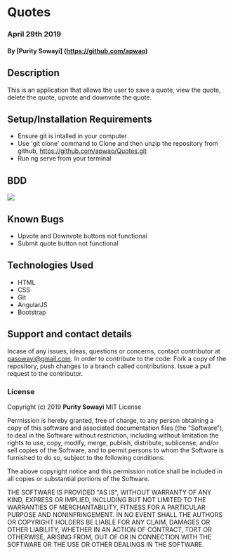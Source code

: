 # Quotes
### April 29th 2019
#### By **[Purity Sowayi]** (https://github.com/apwao)
## Description
This is an application that allows the user to save a quote, view the quote, delete the quote, upvote and downvote the quote.
## Setup/Installation Requirements
* Ensure git is intalled in your computer
* Use 'git clone' command to Clone and then unzip the repository from github, https://github.com/apwao/Quotes.git
* Run ng serve from your terminal
## BDD
![](src/app/assets/images/selection_016.png)

## Known Bugs
* Upvote and Downvote buttons not functional
* Submit quote button not functional
## Technologies Used
* HTML 
* CSS
* Git
* AngularJS
* Bootstrap
## Support and contact details
Incase of any issues, ideas, questions or concerns, contact contributor at pasowayi@gmail.com.
In order to contribute to the code: Fork a copy of the repository, push changes to a branch called contributions. Issue a pull request to the contributor.
### License
Copyright (c) 2019 **Purity Sowayi**
MIT License

Permission is hereby granted, free of charge, to any person obtaining a copy
of this software and associated documentation files (the "Software"), to deal
in the Software without restriction, including without limitation the rights
to use, copy, modify, merge, publish, distribute, sublicense, and/or sell
copies of the Software, and to permit persons to whom the Software is
furnished to do so, subject to the following conditions:

The above copyright notice and this permission notice shall be included in all
copies or substantial portions of the Software.

THE SOFTWARE IS PROVIDED "AS IS", WITHOUT WARRANTY OF ANY KIND, EXPRESS OR
IMPLIED, INCLUDING BUT NOT LIMITED TO THE WARRANTIES OF MERCHANTABILITY,
FITNESS FOR A PARTICULAR PURPOSE AND NONINFRINGEMENT. IN NO EVENT SHALL THE
AUTHORS OR COPYRIGHT HOLDERS BE LIABLE FOR ANY CLAIM, DAMAGES OR OTHER
LIABILITY, WHETHER IN AN ACTION OF CONTRACT, TORT OR OTHERWISE, ARISING FROM,
OUT OF OR IN CONNECTION WITH THE SOFTWARE OR THE USE OR OTHER DEALINGS IN THE
SOFTWARE.